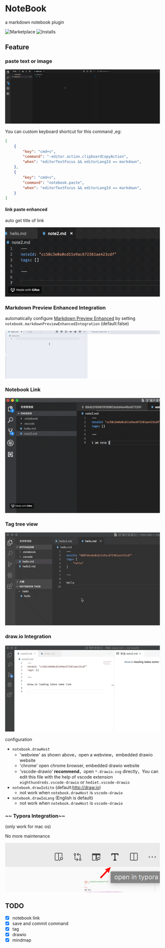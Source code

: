 # NoteBook

a markdown notebook plugin

![Marketplace](https://vsmarketplacebadge.apphb.com/version/eightHundreds.notebook.svg)
![Installs](https://vsmarketplacebadge.apphb.com/installs/eightHundreds.notebook.svg)

## Feature

### paste text or image

![](images/docs/paste.gif)

You can custom keyboard shortcut for this command ,eg:
``` JSON
[
    {
        "key": "cmd+v",
        "command": "-editor.action.clipboardCopyAction",
        "when": "editorTextFocus && editorLangId == markdown",
    },
    {
        "key": "cmd+v",
        "command": "notebook.paste",
        "when": "editorTextFocus && editorLangId == markdown",
    }
]
```

#### link paste enhanced

auto get title of link

![](images/docs/linkCompletion.gif)


### Markdown Preview Enhanced Integration

automatically configure [Markdown Preview Enhanced](https://marketplace.visualstudio.com/items?itemName=shd101wyy.markdown-preview-enhanced) by setting `notebook.markdownPreviewEnhancedIntegration` (default:false)

![](images/docs/integrationMdEnhance.gif)


### Notebook Link

![](images/docs/noteLink.gif)

### Tag tree view

![](images/docs/tag.gif)


### draw.io Integration

![](images/docs/drawio.gif)

configuration

- `notebook.drawHost`
  - 'webview' as shown above，open a webview，embedded drawio website
  - 'chrome' open chrome browser, embedded drawio website
  - 'vscode-drawio' **recommend**，open `*.drawio.svg` directly，You can edit this file with the help of vscode extension `eighthundreds.vscode-drawio` or `hediet.vscode-drawio`
- `notebook.drawIoSite` (default:http://draw.io)
  - not work when `notebook.drawHost` is `vscode-drawio`
- `notebook.drawIoLang` (English is default) 
  - not work when `notebook.drawHost` is `vscode-drawio`


### ~~ Typora Integration~~ 
(only work for mac os)  

No more maintenance  

![](images/docs/typora.png)


## TODO 

- [x] notebook link
- [x] save and commit command  
- [x] tag
- [x] drawio
- [x] mindmap 

